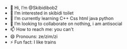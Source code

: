 - 👋 Hi, I’m @Skibidibob2
- 👀 I’m interested in skibidi toilet
- 🌱 I’m currently learning C++ Css html java python
- 💞️ I’m looking to collaborate on nothing, i am antisocial
- 📫 How to reach me: you can't
- 😄 Pronouns: ze/zim/zi
- ⚡ Fun fact: I like trains

<!---
Skibidibob2/Skibidibob2 is a ✨ special ✨ repository because its `README.md` (this file) appears on your GitHub profile.
You can click the Preview link to take a look at your changes.
--->
